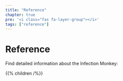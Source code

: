 ```yaml
---
title: "Reference"
chapter: true
pre: '<i class="fas fa-layer-group"></i>'
tags: ["reference"]
---
```


# Reference

Find detailed information about the Infection Monkey:

{{% children /%}}
